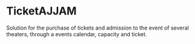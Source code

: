 # TicketAJJAM
Solution for the purchase of tickets and admission to the event of several theaters, through a events calendar, capacity and ticket.
